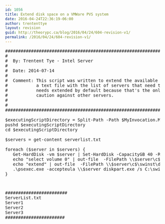 ```yaml
---
id: 1056
title: Extend disk space on a VMWare PVS system
date: 2016-04-24T22:36:19-06:00
author: trententtye
layout: revision
guid: http://theorypc.ca/blog/2016/04/24/604-revision-v1/
permalink: /2016/04/24/604-revision-v1/
---
```

<pre class="lang:ps decode:true ">#############################################################################################################
#
#  By: Trentent Tye - Intel Server
#
#  Date: 2014-07-14
#
#  Comment: This script was written to extend the available free space on Citrix PVS servers.  It uses
#           a text file with the list of servers that need their disk space extended.  It assumes disk 0
#           needs extended by default because that's the only disk on a provisioned server.  Use with
#           caution against other servers.
#
#
##############################################################################################################

$executingScriptDirectory = Split-Path -Path $MyInvocation.MyCommand.Definition -Parent
pushd $executingScriptDirectory
cd $executingScriptDirectory

$servers = get-content serverlist.txt

foreach ($server in $servers) {
   Get-HardDisk -vm $server | Set-HardDisk -CapacityGB 40 -ResizeGuestPartition -Confirm:$false
   echo "select volume 0" | out-file  -FilePath \\$server\c$\swinst\diskpart.txt  -Encoding ASCII  -force
   echo "extend" | out-file  -FilePath \\$server\c$\swinst\diskpart.txt  -Encoding ASCII -Append  -force
   .\psexec.exe -accepteula \\$server diskpart.exe /s C:\swinst\diskpart.txt
}</pre>

&nbsp;

<pre class="lang:default decode:true ">########################
ServerList.txt
Server1
Server2
Server3
#######################</pre>

&nbsp;

<!-- AddThis Advanced Settings generic via filter on the_content -->

<!-- AddThis Share Buttons generic via filter on the_content -->